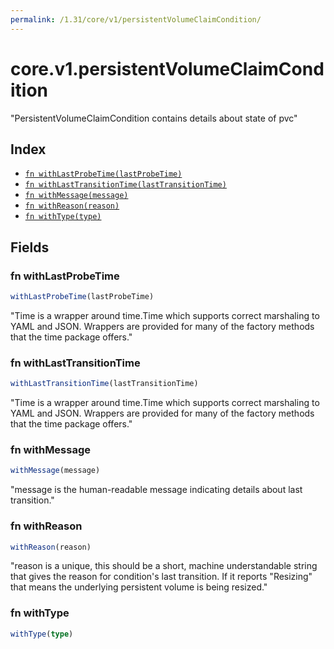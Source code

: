 ```yaml
---
permalink: /1.31/core/v1/persistentVolumeClaimCondition/
---
```


# core.v1.persistentVolumeClaimCondition

"PersistentVolumeClaimCondition contains details about state of pvc"

## Index

* [`fn withLastProbeTime(lastProbeTime)`](#fn-withlastprobetime)
* [`fn withLastTransitionTime(lastTransitionTime)`](#fn-withlasttransitiontime)
* [`fn withMessage(message)`](#fn-withmessage)
* [`fn withReason(reason)`](#fn-withreason)
* [`fn withType(type)`](#fn-withtype)

## Fields

### fn withLastProbeTime

```ts
withLastProbeTime(lastProbeTime)
```

"Time is a wrapper around time.Time which supports correct marshaling to YAML and JSON.  Wrappers are provided for many of the factory methods that the time package offers."

### fn withLastTransitionTime

```ts
withLastTransitionTime(lastTransitionTime)
```

"Time is a wrapper around time.Time which supports correct marshaling to YAML and JSON.  Wrappers are provided for many of the factory methods that the time package offers."

### fn withMessage

```ts
withMessage(message)
```

"message is the human-readable message indicating details about last transition."

### fn withReason

```ts
withReason(reason)
```

"reason is a unique, this should be a short, machine understandable string that gives the reason for condition's last transition. If it reports \"Resizing\" that means the underlying persistent volume is being resized."

### fn withType

```ts
withType(type)
```

